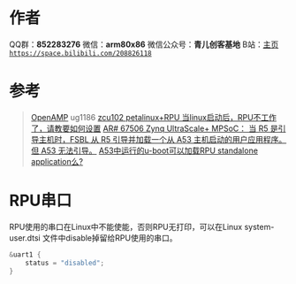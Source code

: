﻿# 作者
QQ群：**852283276**
微信：**arm80x86**
微信公众号：**青儿创客基地**
B站：[主页 `https://space.bilibili.com/208826118`](https://space.bilibili.com/208826118)

# 参考

> [OpenAMP](https://xilinx-wiki.atlassian.net/wiki/spaces/A/pages/18841718/OpenAMP)
> ug1186
> [zcu102 petalinux+RPU 当linux启动后，RPU不工作了，请教要如何设置](https://forums.xilinx.com/t5/%E5%B5%8C%E5%85%A5%E5%BC%8F%E7%A1%AC%E4%BB%B6%E5%BC%80%E5%8F%91-MPSoC-Zynq-7000/zcu102-petalinux-RPU-%E5%BD%93linux%E5%90%AF%E5%8A%A8%E5%90%8E-RPU%E4%B8%8D%E5%B7%A5%E4%BD%9C%E4%BA%86-%E8%AF%B7%E6%95%99%E8%A6%81%E5%A6%82%E4%BD%95%E8%AE%BE%E7%BD%AE/m-p/1002756#M2275)
> [AR# 67506 Zynq UltraScale+ MPSoC： 当 R5 是引导主机时，FSBL 从 R5 引导并加载一个从 A53 主机启动的用户应用程序。但 A53 无法引导。](https://china.xilinx.com/support/answers/67506.html)
> [A53中运行的u-boot可以加载RPU standalone application么?](https://mp.weixin.qq.com/s?__biz=Mzg3NDAxNzU1MA==&mid=2247488332&idx=1&sn=b0cab1f6147ad8a0360e741fdf1493ca&chksm=ced6752df9a1fc3b000ac94392678c4b412f43f50247b7c5be89585c91f331365aed6f64eb79&scene=178&cur_album_id=1471618535444512769#rd)

# RPU串口
RPU使用的串口在Linux中不能使能，否则RPU无打印，可以在Linux system-user.dtsi 文件中disable掉留给RPU使用的串口。
```c
&uart1 {
    status = "disabled";
}
```



